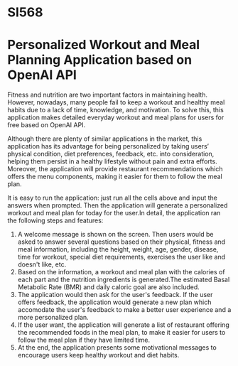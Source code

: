 # SI568
# Personalized Workout and Meal Planning Application based on OpenAI API

Fitness and nutrition are two important factors in maintaining health. However, nowadays, many people fail to keep a workout and healthy meal habits due to a lack of time, knowledge, and motivation. To solve this, this application makes detailed everyday workout and meal plans for users for free based on OpenAI API. 

Although there are plenty of similar applications in the market, this application has its advantage for being personalized by taking users’ physical condition, diet preferences, feedback, etc. into consideration, helping them persist in a healthy lifestyle without pain and extra efforts. Moreover, the application will provide restaurant recommendations which offers the menu components, making it easier for them to follow the meal plan.

It is easy to run the application: just run all the cells above and input the answers when prompted. Then the application will generate a personalized workout and meal plan for today for the user.In detail, the application ran the following steps and features:

1. A welcome message is shown on the screen. Then users would be asked to answer several questions based on their physical, fitness and meal information, including the height, weight, age, gender, disease, time for workout, special diet requirements, exercises the user like and doesn't like, etc.
2. Based on the information, a workout and meal plan with the calories of each part and the nutrition ingredients is generated.The estimated Basal Metabolic Rate (BMR) and daily caloric goal are also included.
3. The application would then ask for the user's feedback. If the user offers feedback, the application would generate a new plan which accomodate the user's feedback to make a better user experience and a more personalized plan.
4. If the user want, the application will generate a list of restaurant offering the recommended foods in the meal plan, to make it easier for users to follow the meal plan if they have limited time.
5. At the end, the application presents some motivational messages to encourage users keep healthy workout and diet habits.
